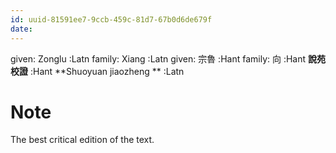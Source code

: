 ```yaml
---
id: uuid-81591ee7-9ccb-459c-81d7-67b0d6de679f
date: 
---
```


given: Zonglu :Latn
family: Xiang  :Latn
given: 宗魯 :Hant
family: 向 :Hant
**說苑校證** :Hant
**Shuoyuan jiaozheng ** :Latn
# Note
The best critical edition of the text.